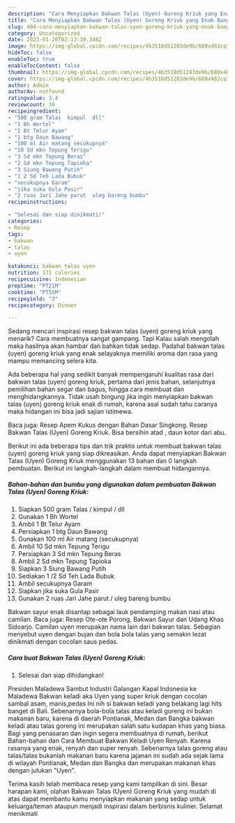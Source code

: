 ```yaml
---
description: "Cara Menyiapkan Bakwan Talas (Uyen) Goreng Kriuk yang Enak Banget, Buat Buka Puasa Enak Banget"
title: "Cara Menyiapkan Bakwan Talas (Uyen) Goreng Kriuk yang Enak Banget, Buat Buka Puasa Enak Banget"
slug: 404-cara-menyiapkan-bakwan-talas-uyen-goreng-kriuk-yang-enak-banget-buat-buka-puasa-enak-banget
category: Uncategorized
date: 2023-01-20T02:13:39.348Z
image: https://img-global.cpcdn.com/recipes/4b3518d51283de9b/680x482cq70/bakwan-talas-uyen-goreng-kriuk-foto-resep-utama.jpg
hideToc: false
enableToc: true
enableTocContent: false
thumbnail: https://img-global.cpcdn.com/recipes/4b3518d51283de9b/680x482cq70/bakwan-talas-uyen-goreng-kriuk-foto-resep-utama.jpg
cover: https://img-global.cpcdn.com/recipes/4b3518d51283de9b/680x482cq70/bakwan-talas-uyen-goreng-kriuk-foto-resep-utama.jpg
author: Admin
authorAv: notfound
ratingvalue: 3.4
reviewcount: 16
recipeingredient:
- "500 gram Talas  kimpul  dll"
- "1 Bh Wortel"
- "1 Bt Telur Ayam"
- "1 btg Daun Bawang"
- "100 ml Air matang secukupnya"
- "10 Sd mkn Tepung Terigu"
- "3 Sd mkn Tepung Beras"
- "2 Sd mkn Tepung Tapioka"
- "3 Siung Bawang Putih"
- "1 2 Sd Teh Lada Bubuk"
- "secukupnya Garam"
- "jika suka Gula Pasir"
- "2 ruas Jari Jahe parut  uleg bareng bumbu"
recipeinstructions:

- "Selesai dan siap dinikmati!"
categories:
- Resep
tags:
- bakwan
- talas
- uyen

katakunci: bakwan talas uyen 
nutrition: 171 calories
recipecuisine: Indonesian
preptime: "PT21M"
cooktime: "PT55M"
recipeyield: "3"
recipecategory: Dinner

---
```



Sedang mencari inspirasi resep bakwan talas (uyen) goreng kriuk yang menarik? Cara membuatnya sangat gampang. Tapi Kalau salah mengolah maka hasilnya akan hambar dan bahkan tidak sedap. Padahal bakwan talas (uyen) goreng kriuk yang enak selayaknya memiliki aroma dan rasa yang mampu memancing selera kita.


Ada beberapa hal yang sedikit banyak mempengaruhi kualitas rasa dari bakwan talas (uyen) goreng kriuk, pertama dari jenis bahan, selanjutnya pemilihan bahan segar dan bagus, hingga cara membuat dan menghidangkannya. Tidak usah bingung jika ingin menyiapkan bakwan talas (uyen) goreng kriuk enak di rumah, karena asal sudah tahu caranya maka hidangan ini bisa jadi sajian istimewa.

Baca juga: Resep Apem Kukus dengan Bahan Dasar Singkong. Resep Bakwan Talas (Uyen) Goreng Kriuk. Bisa bersihin atad , daun kotor dari abu.


Berikut ini ada beberapa tips dan trik praktis untuk membuat bakwan talas (uyen) goreng kriuk yang siap dikreasikan. Anda dapat menyiapkan Bakwan Talas (Uyen) Goreng Kriuk menggunakan 13 bahan dan 0 langkah pembuatan. Berikut ini langkah-langkah dalam membuat hidangannya.

<!--inarticleads1-->

##### Bahan-bahan dan bumbu yang digunakan dalam pembuatan Bakwan Talas (Uyen) Goreng Kriuk:

1. Siapkan 500 gram Talas / kimpul / dll
1. Gunakan 1 Bh Wortel
1. Ambil 1 Bt Telur Ayam
1. Persiapkan 1 btg Daun Bawang
1. Gunakan 100 ml Air matang (secukupnya)
1. Ambil 10 Sd mkn Tepung Terigu
1. Persiapkan 3 Sd mkn Tepung Beras
1. Ambil 2 Sd mkn Tepung Tapioka
1. Siapkan 3 Siung Bawang Putih
1. Sediakan 1 /2 Sd Teh Lada Bubuk
1. Ambil secukupnya Garam
1. Siapkan jika suka Gula Pasir
1. Gunakan 2 ruas Jari Jahe parut / uleg bareng bumbu


Bakwan sayur enak disantap sebagai lauk pendamping makan nasi atau camilan. Baca juga: Resep Ote-ote Porong, Bakwan Sayur dan Udang Khas Sidoarjo. Camilan uyen merupakan nama lain dari bakwan talas. Sebagian menyebut uyen dengan bujan dan bola bola talas yang semakin lezat dinikmati dengan cocolan saus pedas. 

<!--inarticleads2-->

##### Cara buat Bakwan Talas (Uyen) Goreng Kriuk:


1. Selesai dan siap dihidangkan!

Presiden Maladewa Sambut Industri Galangan Kapal Indonesia ke Maladewa Bakwan keladi aka Uyen yang super kriuk dengan cocolan sambal asam, manis,pedas Ini nih si bakwan keladi yang belakang lagi hits banget di Bali. Sebenarnya bola-bola talas atau keladi goreng ini bukan makanan baru, karena di daerah Pontianak, Medan dan Bangka bakwan keladi atau talas goreng ini merupakan salah satu kudapan khas yang biasa. Bagi yang penasaran dan ingin segera membuatnya di rumah, berikut Bahan-bahan dan Cara Membuat Bakwan Keladi Uyen Renyah. Karena rasanya yang enak, renyah dan super renyah. Sebenarnya talas goreng atau talas/talas bukanlah makanan baru karena jajanan ini sudah ada sejak lama di wilayah Pontianak, Medan dan Bangka dan merupakan makanan khas dengan julukan &#34;Uyen&#34;. 

Terima kasih telah membaca resep yang kami tampilkan di sini. Besar harapan kami, olahan Bakwan Talas (Uyen) Goreng Kriuk yang mudah di atas dapat membantu kamu menyiapkan makanan yang sedap untuk keluarga/teman ataupun menjadi inspirasi dalam berbisnis kuliner. Selamat menikmati
